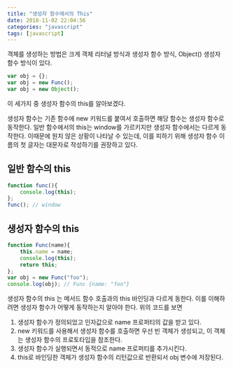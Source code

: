 ```yaml
---
title: "생성자 함수에서의 This"
date: 2018-11-02 22:04:56
categories: "javascript"
tags: [javascript]
---
```


객체를 생성하는 방법은 크게 객체 리터널 방식과 생성자 함수 방식, Object() 생성자 함수 방식이 있다. 

<!-- more -->

```javascript
var obj = {};
var obj = new Func();
var obj = new Object();
```

이 세가지 중 생성자 함수의 this를 알아보겠다.

생성자 함수는 기존 함수에 new 키워드를 붙여서 호출하면 해당 함수는 생성자 함수로 동작한다. 일반 함수에서의 this는 window를 가르키지만 생성자 함수에서는 다르게 동작한다. 이때문에 원치 않은 상황이 나타날 수 있는데, 이를 피하기 위해 생성자 함수 이름의 첫 글자는 대문자로 작성하기를 권장하고 있다. 

## 일반 함수의 this

```javascript
function func(){
    console.log(this);
};
func(); // window
```

## 생성자 함수의 this

```javascript
function Func(name){
    this.name = name;
    console.log(this);
    return this;
};
var obj = new Func("foo");
console.log(obj); // Func {name: "foo"}
```

생성자 함수의 this 는 메서드 함수 호출과의 this 바인딩과 다르게 동한다. 이를 이해하려면 생성자 함수가 어떻게 동작하는지 알아야 한다. 위의 코드를 보면 

1. 생성자 함수가 정의되었고 인자값으로 name 프로퍼티의 값을 받고 있다. 
2. new 키워드를 사용해서 생성자 함수를 호출하면 우선 빈 객체가 생성되고, 이 객체는 생성자 함수의 프로토타입을 참조한다.
3. 생성자 함수가 실행되면서 동적으로 name 프로퍼티를 추가시킨다.
4. this로 바인딩한 객체가 생성자 함수의 리턴값으로 반환되서 obj 변수에 저장된다.
